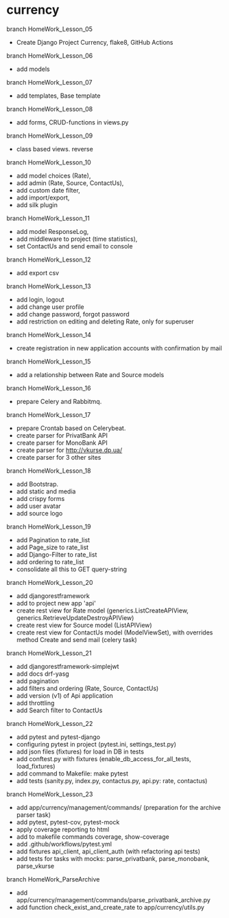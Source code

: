 # currency

branch HomeWork_Lesson_05
 - Create Django Project Currency, flake8, GitHub Actions

branch HomeWork_Lesson_06
 - add models

branch HomeWork_Lesson_07
 - add templates, Base template

branch HomeWork_Lesson_08
 - add forms, CRUD-functions in views.py 

branch HomeWork_Lesson_09
 - class based views. reverse

branch HomeWork_Lesson_10
 - add model choices (Rate), 
 - add admin (Rate, Source, ContactUs), 
 - add custom date filter, 
 - add import/export, 
 - add silk plugin

branch HomeWork_Lesson_11
 - add model ResponseLog, 
 - add middleware to project (time statistics), 
 - set ContactUs and send email to console

branch HomeWork_Lesson_12
 - add export csv

branch HomeWork_Lesson_13
 - add login, logout
 - add change user profile
 - add change password, forgot password
 - add restriction on editing and deleting Rate, only for superuser

branch HomeWork_Lesson_14
 - create registration in new application accounts with confirmation by mail

branch HomeWork_Lesson_15
 - add a relationship between Rate and Source models

branch HomeWork_Lesson_16
 - prepare Celery and Rabbitmq.

branch HomeWork_Lesson_17
 - prepare Crontab based on Celerybeat.
 - create parser for PrivatBank API
 - create parser for MonoBank API
 - create parser for http://vkurse.dp.ua/
 - create parser for 3 other sites

branch HomeWork_Lesson_18
 - add Bootstrap.
 - add static and media
 - add crispy forms
 - add user avatar
 - add source logo

branch HomeWork_Lesson_19
 - add Pagination to rate_list
 - add Page_size to rate_list
 - add Django-Filter to rate_list
 - add ordering to rate_list
 - consolidate all this to GET query-string

branch HomeWork_Lesson_20
 - add djangorestframework
 - add to project new app 'api'
 - create rest view for Rate model 
   (generics.ListCreateAPIView, generics.RetrieveUpdateDestroyAPIView)
 - create rest view for Source model (ListAPIView)
 - create rest view for ContactUs model (ModelViewSet),
   with overrides method Create and send mail (celery task)

branch HomeWork_Lesson_21
 - add djangorestframework-simplejwt
 - add docs drf-yasg
 - add pagination
 - add filters and ordering (Rate, Source, ContactUs)
 - add version (v1) of Api application
 - add throttling
 - add Search filter to ContactUs

branch HomeWork_Lesson_22
 - add pytest and pytest-django
 - configuring pytest in project (pytest.ini, settings_test.py)
 - add json files (fixtures) for load in DB in tests
 - add conftest.py with fixtures (enable_db_access_for_all_tests, load_fixtures)
 - add command to Makefile: make pytest 
 - add tests (sanity.py, index.py, contactus.py, api.py: rate, contactus)

branch HomeWork_Lesson_23
 - add app/currency/management/commands/ (preparation for the archive parser task)
 - add pytest, pytest-cov, pytest-mock
 - apply coverage reporting to html
 - add to makefile commands coverage, show-coverage
 - add .github/workflows/pytest.yml
 - add fixtures api_client, api_client_auth (with refactoring api tests)
 - add tests for tasks with mocks: parse_privatbank, parse_monobank, parse_vkurse

branch HomeWork_ParseArchive
 - add app/currency/management/commands/parse_privatbank_archive.py
 - add function check_exist_and_create_rate to app/currency/utils.py
   